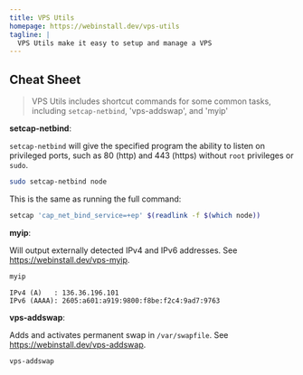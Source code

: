 ```yaml
---
title: VPS Utils
homepage: https://webinstall.dev/vps-utils
tagline: |
  VPS Utils make it easy to setup and manage a VPS
---
```


## Cheat Sheet

> VPS Utils includes shortcut commands for some common tasks, including
> `setcap-netbind`, 'vps-addswap', and 'myip'

**setcap-netbind**:

`setcap-netbind` will give the specified program the ability to listen on
privileged ports, such as 80 (http) and 443 (https) without `root` privileges or
`sudo`.

```sh
sudo setcap-netbind node
```

This is the same as running the full command:

```sh
setcap 'cap_net_bind_service=+ep' $(readlink -f $(which node))
```

**myip**:

Will output externally detected IPv4 and IPv6 addresses. See
<https://webinstall.dev/vps-myip>.

```sh
myip
```

```text
IPv4 (A)   : 136.36.196.101
IPv6 (AAAA): 2605:a601:a919:9800:f8be:f2c4:9ad7:9763
```

**vps-addswap**:

Adds and activates permanent swap in `/var/swapfile`. See
<https://webinstall.dev/vps-addswap>.

```sh
vps-addswap
```
